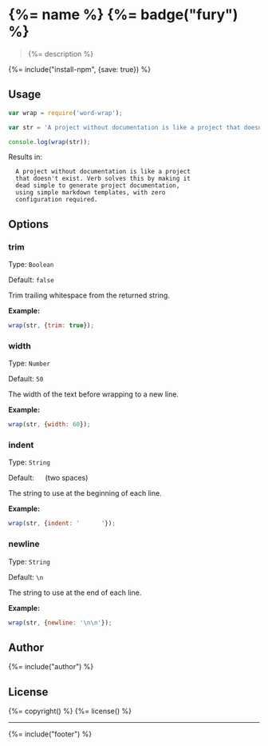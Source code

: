 # {%= name %} {%= badge("fury") %}

> {%= description %}

{%= include("install-npm", {save: true}) %}


## Usage

```js
var wrap = require('word-wrap');

var str = 'A project without documentation is like a project that doesn\'t exist. Verb solves this by making it dead simple to generate project documentation, using simple markdown templates, with zero configuration required.';

console.log(wrap(str));
```

Results in:

```
  A project without documentation is like a project
  that doesn't exist. Verb solves this by making it
  dead simple to generate project documentation,
  using simple markdown templates, with zero
  configuration required.
```

## Options

### trim

Type: `Boolean`

Default: `false`

Trim trailing whitespace from the returned string.

**Example:**

```js
wrap(str, {trim: true});
```


### width

Type: `Number`

Default: `50`

The width of the text before wrapping to a new line.

**Example:**

```js
wrap(str, {width: 60});
```


### indent

Type: `String`

Default: `  ` (two spaces)

The string to use at the beginning of each line.

**Example:**

```js
wrap(str, {indent: '      '});
```


### newline

Type: `String`

Default: `\n`

The string to use at the end of each line.

**Example:**

```js
wrap(str, {newline: '\n\n'});
```


## Author
{%= include("author") %}


## License
{%= copyright() %}
{%= license() %}

***

{%= include("footer") %}
